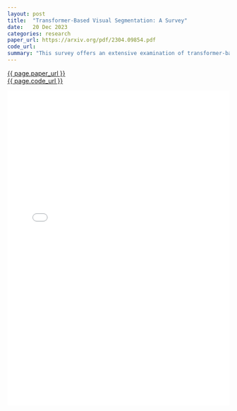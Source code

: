 ```yaml
---
layout: post
title:  "Transformer-Based Visual Segmentation: A Survey"
date:   20 Dec 2023
categories: research
paper_url: https://arxiv.org/pdf/2304.09854.pdf
code_url: 
summary: "This survey offers an extensive examination of transformer-based visual segmentation, a field crucial for applications in autonomous driving, image editing, robot sensing, and medical analysis. With the advent of deep learning, and especially transformers—neural networks excelling in vision tasks through self-attention—there has been significant progress in segmentation tasks. We cover the evolution from convolutional methods to the emergence of vision transformers, providing a unified framework that simplifies understanding recent advancements. The survey discusses various transformer-based segmentation approaches, modifications, and applications, highlighting specific areas like 3D point cloud, foundation model tuning, domain-aware, efficient, and medical segmentation. Additionally, it re-evaluates these methods on established datasets, outlines current challenges, and suggests future research directions. The comprehensive resources and findings are accessible at https://github.com/lxtGH/Awesome-Segmentation-With-Transformer."
---
```


<style>
.responsive-pdf-container {
    overflow: hidden;
    padding-top: 141.42%; /* 16:9 Aspect Ratio, adjust as needed */
    position: relative;
}

.responsive-pdf-container iframe {
    border: none;
    height: 100%;
    left: 0;
    position: absolute;
    top: 0;
    width: 100%;
}
</style>

<a href="{{ page.paper_url }}">{{ page.paper_url }}</a><br>
<a href="{{ page.code_url }}">{{ page.code_url }}</a>

<div class="responsive-pdf-container">
    <iframe src="{{ page.paper_url }}" style="border: none;"></iframe>
</div>